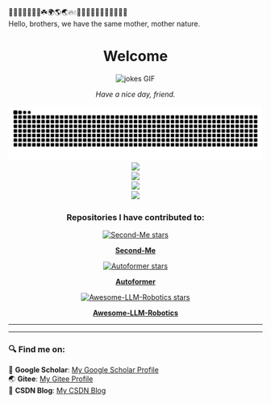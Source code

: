 🌱🌲🌳🌴🌵🌾🌿☘️🌍🌎🌏🔥💧🌊🐪🐫🦙🦒🐻‍❄️🐨🐼🦥🦦  
Hello, brothers, we have the same mother, mother nature.  

<div align="center">
 <h1 align="center">Welcome</h1>
 <img src="https://media.giphy.com/media/5GJGCRq5zaS5oOzQvK/giphy.gif" width="300" alt="jokes GIF">
 <p align="center"><i>Have a nice day, friend.</i></p>
 <picture>
  <source media="(prefers-color-scheme: dark)" srcset="https://raw.githubusercontent.com/Zero-coder/Zero-coder/output/github-contribution-grid-snake-dark.svg">
  <source media="(prefers-color-scheme: light)" srcset="https://raw.githubusercontent.com/Zero-coder/Zero-coder/output/github-contribution-grid-snake.svg">
  <img alt="github contribution grid snake animation" src="https://raw.githubusercontent.com/Zero-coder/Zero-coder/output/github-contribution-grid-snake.svg">
</picture>
</div>

<div align="center">  
 <img src="https://profile-counter.glitch.me/Zero-coder/count.svg" />  
</div>


<div align="center">
  <!-- Add the contributions graph -->
  <img src="https://github-readme-stats.vercel.app/api?username=Zero-coder&count_private=true&show_icons=true&hide_title=true&hide=prs,issues&theme=tokyonight" />
</div>
<div align="center">
  <!-- Add the top languages graph -->
  <img src="https://github-readme-stats.vercel.app/api/top-langs/?username=Zero-coder&langs_count=10&theme=tokyonight" />
</div>

<div align="center">  
  <img src="https://github-readme-stats.vercel.app/api?username=Zero-coder&show_icons=true&theme=tokyonight" />
</div>

<div align="center">
  <h3>Repositories I have contributed to:</h3>
  
  <!-- Repository 1 -->
  <div>
    <a href="https://github.com/mindverse/Second-Me" target="_blank">
      <img src="https://img.shields.io/github/stars/mindverse/Second-Me?style=social" alt="Second-Me stars">
      <p><strong>Second-Me</strong></p>
    </a>
  </div>
  
  <!-- Repository 2 -->
  <div>
    <a href="https://github.com/thuml/Autoformer" target="_blank">
      <img src="https://img.shields.io/github/stars/thuml/Autoformer?style=social" alt="Autoformer stars">
      <p><strong>Autoformer</strong></p>
    </a>
  </div>
  
  <!-- Repository 3 -->
  <div>
    <a href="https://github.com/GT-RIPL/Awesome-LLM-Robotics" target="_blank">
      <img src="https://img.shields.io/github/stars/GT-RIPL/Awesome-LLM-Robotics?style=social" alt="Awesome-LLM-Robotics stars">
      <p><strong>Awesome-LLM-Robotics</strong></p>
    </a>
  </div>
</div>

<hr>




---

### 🔍 Find me on:  
📖 **Google Scholar**: [My Google Scholar Profile](https://scholar.google.com/citations?hl=zh-CN&user=ZRREqFIAAAAJ)  
🌏 **Gitee**: [My Gitee Profile](https://gitee.com/jiang_maowei)  
📝 **CSDN Blog**: [My CSDN Blog](https://blog.csdn.net/weixin_43332715?type=blog)  

<!-- _generated with [Platane/snk](https://github.com/Platane/snk)_ -->
<!--
**Zero-coder/Zero-coder** is a ✨ _special_ ✨ repository because its README.md (this file) appears on your GitHub profile.

Here are some ideas to get you started:

- 🔭 I’m currently working on ...
- 🌱 I’m currently learning ...
- 👯 I’m looking to collaborate on ...
- 🤔 I’m looking for help with ...
- 💬 Ask me about ...
- 📫 How to reach me: ...
- 😄 Pronouns: ...
- ⚡ Fun fact: ...
-->
